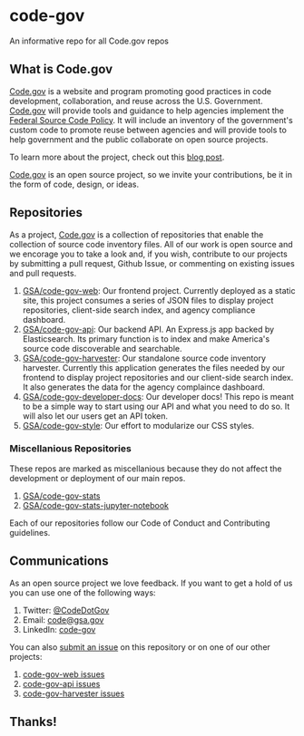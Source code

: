 # code-gov

An informative repo for all Code.gov repos

## What is Code.gov

[Code.gov](https://code.gov) is a website and program promoting good practices in code development, collaboration, and reuse across the U.S. Government. [Code.gov](https://code.gov) will provide tools and guidance to help agencies implement the [Federal Source Code Policy](https://code.gov/#/policy-guide/policy/introduction). It will include an inventory of the government's custom code to promote reuse between agencies and will provide tools to help government and the public collaborate on open source projects.

To learn more about the project, check out this [blog post](https://www.whitehouse.gov/blog/2016/08/08/peoples-code).

[Code.gov](https://code.gov) is an open source project, so we invite your contributions, be it in the form of code, design, or ideas.

## Repositories

As a project, [Code.gov](https://code.gov) is a collection of repositories that enable the collection of source code inventory files. All of our work is open source and we encorage you to take a look and, if you wish, contribute to our projects by submitting a pull request, Github Issue, or commenting on existing issues and pull requests.

1. [GSA/code-gov-web](https://github.com/GSA/code-gov-web): Our frontend project. Currently deployed as a static site, this project consumes a series of JSON files to display project repositories, client-side search index, and agency compliance dashboard.
2. [GSA/code-gov-api](https://github.com/GSA/code-gov-api): Our backend API. An Express.js app backed by Elasticsearch. Its primary function is to index and make America's source code discoverable and searchable.
3. [GSA/code-gov-harvester](https://github.com/GSA/code-gov-harvester): Our standalone source code inventory harvester. Currently this application generates the files needed by our frontend to display project repositories and our client-side search index. It also generates the data for the agency complaince dashboard.
4. [GSA/code-gov-developer-docs](https://github.com/GSA/code-gov-developer-docs): Our developer docs! This repo is meant to be a simple way to start using our API and what you need to do so. It will also let our users get an API token.
5. [GSA/code-gov-style](https://github.com/GSA/code-gov-style): Our effort to modularize our CSS styles.

### Miscellanious Repositories

These repos are marked as miscellanious because they do not affect the development or deployment of our main repos.

1. [GSA/code-gov-stats](https://github.com/GSA/code-gov-stats)
2. [GSA/code-gov-stats-jupyter-notebook](https://github.com/GSA/code-gov-stats-jupyter-notebook)

Each of our repositories follow our Code of Conduct and Contributing guidelines.

## Communications

As an open source project we love feedback. If you want to get a hold of us you can use one of the following ways:

1. Twitter: [@CodeDotGov](https://twitter.com/CodeDotGov)
2. Email: [code@gsa.gov](mailto://code@gsa.gov)
3. LinkedIn: [code-gov](https://www.linkedin.com/company/code-gov/)

You can also [submit an issue](https://github.com/GSA/code-gov/issues/new) on this repository or on one of our other projects:

1. [code-gov-web issues](https://github.com/GSA/code-gov-web/issues)
2. [code-gov-api issues](https://github.com/GSA/code-gov-api/issues)
3. [code-gov-harvester issues](https://github.com/GSA/code-gov-harvester/issues)

## Thanks!

